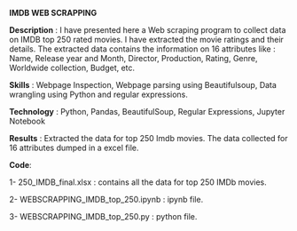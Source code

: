 **IMDB WEB SCRAPPING**

**Description** : I have presented here a Web scraping program to collect data on IMDB top 250 rated movies. I have extracted the movie ratings and their details. The extracted data contains the information on 16 attributes like : Name, Release year and Month, Director, Production, Rating, Genre, Worldwide collection, Budget, etc.

**Skills** : Webpage Inspection, Webpage parsing using Beautifulsoup, Data wrangling using Python and regular expressions.

**Technology** : Python, Pandas, BeautifulSoup, Regular Expressions, Jupyter Notebook

**Results** : Extracted the data for top 250 Imdb movies. The data collected for 16 attributes dumped in a excel file.

**Code**:

1- 250_IMDB_final.xlsx : contains all the data for top 250 IMDb movies.

2- WEBSCRAPPING_IMDB_top_250.ipynb : ipynb file.

3- WEBSCRAPPING_IMDB_top_250.py : python file.
